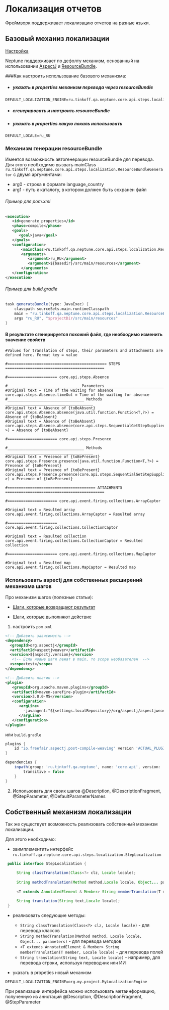 # Локализация отчетов

Фреймворк поддерживает локализацию отчетов на разные языки.

## Базовый механиз локализации

[Настройка](./SETTINGS.MD#Локализация)

Neptune поддерживает по дефолту механизм, основанный на использовании [AspectJ](https://www.eclipse.org/aspectj/doc/released/index.html) и [ResourceBundle](https://docs.oracle.com/en/java/javase/11/docs/api/java.base/java/util/ResourceBundle.html).

###Как настроить использование базового механизма:
- ##### указать в properties механизм перевода через resourceBundle
```properties
DEFAULT_LOCALIZATION_ENGINE=ru.tinkoff.qa.neptune.core.api.steps.localization.LocalizationByResourceBundle
```
- ##### сгенерировать и настроить resourceBundle
- ##### указать в properties какую локаль использовать
```properties
DEFAULT_LOCALE=ru_RU
```

### Механизм генерации resourceBundle
Имеется возможность автогенерации resourceBundle для перевода.
Для этого необходимо вызвать mainClass `ru.tinkoff.qa.neptune.core.api.steps.localization.ResourceBundleGenerator` с двумя аргументами:
 - arg0 - строка в формате language_country
 - arg1 - путь к каталогу, в котором должен быть сохранен файл 
 
###### Пример для pom.xml

```xml
<execution>
   <id>generate properties</id>
   <phase>compile</phase>
   <goals>
      <goal>java</goal>
   </goals>
   <configuration>
       <mainClass>ru.tinkoff.qa.neptune.core.api.steps.localization.ResourceBundleGenerator</mainClass>
       <arguments>
          <argument>ru_RU</argument>
          <argument>${basedir}/src/main/resources</argument>
       </arguments>
   </configuration>
</execution>               
```
###### Пример для build.gradle 
```groovy
task generateBundle(type: JavaExec) {
    classpath sourceSets.main.runtimeClasspath
    main = "ru.tinkoff.qa.neptune.core.api.steps.localization.ResourceBundleGenerator"
    args "ru_RU", "$projectDir/src/main/resources"
}
```

#### В результате сгенерируется похожий файл, где необходимо изменить значение свойств

```properties
#Values for translation of steps, their parameters and attachments are defined here. Format key = value

#============================================ STEPS ============================================ 

#====================== core.api.steps.Absence

#_________________________________Parameters_____________________________________
#Original text = Time of the waiting for absence
core.api.steps.Absence.timeOut = Time of the waiting for absence
#__________________________________ Methods _______________________________________
#Original text = Absence of {toBeAbsent}
core.api.steps.Absence.absence(java.util.function.Function<T,?>) = Absence of {toBeAbsent}
#Original text = Absence of {toBeAbsent}
core.api.steps.Absence.absence(core.api.steps.SequentialGetStepSupplier<T,?,?,?,?>) = Absence of {toBeAbsent}

#====================== core.api.steps.Presence

#__________________________________ Methods _______________________________________
#Original text = Presence of {toBePresent}
core.api.steps.Presence.presence(java.util.function.Function<T,?>) = Presence of {toBePresent}
#Original text = Presence of {toBePresent}
core.api.steps.Presence.presence(core.api.steps.SequentialGetStepSupplier<T,?,?,?,?>) = Presence of {toBePresent}

#======================================= ATTACHMENTS ============================================

#====================== core.api.event.firing.collections.ArrayCaptor

#Original text = Resulted array
core.api.event.firing.collections.ArrayCaptor = Resulted array

#====================== core.api.event.firing.collections.CollectionCaptor

#Original text = Resulted collection
core.api.event.firing.collections.CollectionCaptor = Resulted collection

#====================== core.api.event.firing.collections.MapCaptor

#Original text = Resulted map
core.api.event.firing.collections.MapCaptor = Resulted map
  ```

### Использовать aspectj для собственных расширений механизма шагов

Про механизм шагов (полезные статьи):

- [Шаги, которые возвращают результат](./IDEA.MD#Шаги,-которые-возвращают-результат)

- [Шаги, которые выполняют действие](./IDEA.MD#Шаги,-которые-выполняют-действие)

1. настроить `pom.xml`

 ```xml
<!-- Добавить зависимость -->
<dependency>
   <groupId>org.aspectj</groupId>
   <artifactId>aspectjweaver</artifactId>
   <version>${aspectj.version}</version>
    <!-- Если новые шаги лежат в main, то scope необязателен  --> 
   <scope>test</scope> 
</dependency> 
 ```

 ```xml
<!-- Добавить плагин -->
<plugin>
    <groupId>org.apache.maven.plugins</groupId>
    <artifactId>maven-surefire-plugin</artifactId>
    <version>3.0.0-M5</version>
    <configuration>
       <argLine>
         -javaagent:"${settings.localRepository}/org/aspectj/aspectjweaver/1.9.6/aspectjweaver-1.9.6.jar"
       </argLine>
    </configuration>
</plugin>
 ```

или `build.gradle`

```groovy
plugins {
    id "io.freefair.aspectj.post-compile-weaving" version 'ACTUAL_PLUGIN_VERSION'
}

dependencies {
    inpath(group: 'ru.tinkoff.qa.neptune', name: 'core.api', version: 'NEPTUNE_BETA_OR_RELEASE') {
        transitive = false
    }
}

```

2. Использовать для своих шагов @Description, @DescriptionFragment, @StepParameter, @DefaultParameterNames

## Собственный механизм локализации

Так же существует возможность реализовать собственный механизм локализации.

Для этого необходимо:

* заимплементить интерфейс
  `ru.tinkoff.qa.neptune.core.api.steps.localization.StepLocalization`

 ```java
  public interface StepLocalization {

      String classTranslation(Class<?> clz, Locale locale);
  
      String methodTranslation(Method method,Locale locale, Object... parameters);
  
      <T extends AnnotatedElement & Member> String memberTranslation(T member, Locale locale);
  
      String translation(String text,Locale locale);
  }
```
 * реализовать следующие методы:
     * `String classTranslation(Class<?> clz, Locale locale)` - для перевода классов
     * `String methodTranslation(Method method, Locale locale, Object... parameters)` - для перевода методов
     * `<T extends AnnotatedElement & Member> String memberTranslation(T member, Locale locale)` - для перевода полей
     * `String translation(String text, Locale locale)` - например, для перевода строки, используя переводчик или ИИ
  
 * указать в propeties новый механизм
```properties
DEFAULT_LOCALIZATION_ENGINE=org.my.project.MyLocalizationEngine
```

При реализации интерфейса можно использовать метаинформацию, полученную из аннотаций @Description, @DescriptionFragment,
@StepParameter
 
 
